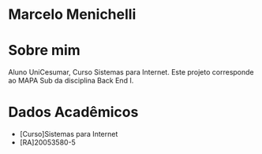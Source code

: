 # Marcelo Menichelli

# Sobre mim
Aluno UniCesumar, Curso Sistemas para Internet.
Este projeto corresponde ao MAPA Sub da disciplina Back End I.

# Dados Acadêmicos
- [Curso]Sistemas para Internet
- [RA]20053580-5
